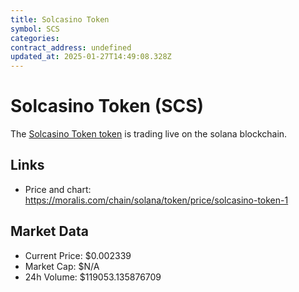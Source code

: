 ```yaml
---
title: Solcasino Token
symbol: SCS
categories: 
contract_address: undefined
updated_at: 2025-01-27T14:49:08.328Z
---
```


# Solcasino Token (SCS)
The [Solcasino Token token](https://moralis.com/chain/solana/token/price/solcasino-token-1) is trading live on the solana blockchain.

## Links
- Price and chart: https://moralis.com/chain/solana/token/price/solcasino-token-1

## Market Data
- Current Price: $0.002339
- Market Cap: $N/A
- 24h Volume: $119053.135876709
